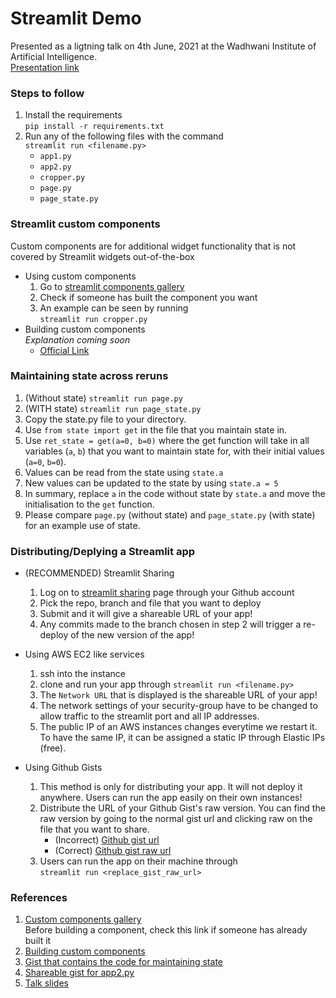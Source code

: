 # Streamlit Demo

Presented as a ligtning talk on 4th June, 2021 at the Wadhwani Institute of Artificial Intelligence.  
[Presentation link](https://docs.google.com/presentation/d/1evaObTTzYkH_zva2SCWoapq6LuLb2WP6pgcJ68wMDqI/edit?usp=sharing)

### Steps to follow 
1. Install the requirements  
`pip install -r requirements.txt`
1. Run any of the following files with the command  
`streamlit run <filename.py>`
   - `app1.py` 
   - `app2.py` 
   - `cropper.py` 
   - `page.py` 
   - `page_state.py` 

### Streamlit custom components
Custom components are for additional widget functionality that is not covered by Streamlit widgets out-of-the-box
- Using custom components
    1. Go to [streamlit components gallery](https://streamlit.io/gallery?type=components&category=featured)
    2. Check if someone has built the component you want
    3. An example can be seen by running  
	`streamlit run cropper.py`
- Building custom components  
	_Explanation coming soon_
    - [Official Link](https://docs.streamlit.io/en/stable/streamlit_components.html)


### Maintaining state across reruns
1. (Without state) `streamlit run page.py`
2. (WITH state) `streamlit run page_state.py`
3. Copy the state.py file to your directory.
4. Use `from state import get` in the file that you maintain state in.
5. Use `ret_state = get(a=0, b=0)` where the get function will take in all variables (`a`, `b`) that you want to maintain state for, with their initial values (`a=0`, `b=0`).
6. Values can be read from the state using `state.a`
7. New values can be updated to the state by using `state.a = 5`
8. In summary, replace `a` in the code without state by `state.a` and move the initialisation to the `get` function.
9. Please compare `page.py` (without state) and `page_state.py` (with state) for an example use of state.

### Distributing/Deplying a Streamlit app  
- (RECOMMENDED) Streamlit Sharing
    1. Log on to [streamlit sharing](https://streamlit.io/sharing) page through your Github account
    2. Pick the repo, branch and file that you want to deploy
    3. Submit and it will give a shareable URL of your app! 
    4. Any commits made to the branch chosen in step 2 will trigger a re-deploy of the new version of the app!
   
- Using AWS EC2 like services  
    1. ssh into the instance
    2. clone and run your app through `streamlit run <filename.py>`
    3. The `Network URL` that is displayed is the shareable URL of your app!
    4. The network settings of your security-group have to be changed to allow traffic to the streamlit port and all IP addresses.
    5. The public IP of an AWS instances changes everytime we restart it. To have the same IP, it can be assigned a static IP through Elastic IPs (free).

- Using Github Gists
    1. This method is only for distributing your app. It will not deploy it anywhere. Users can run the app easily on their own instances!
    2. Distribute the URL of your Github Gist's raw version. You can find the raw version by going to the normal gist url and clicking raw on the file that you want to share. 
       - (Incorrect) [Github gist url](https://gist.github.com/apugoneappu/42707b59c5a50f0f7a3fff0176f80431)
       - (Correct) [Github gist raw url](https://gist.githubusercontent.com/apugoneappu/42707b59c5a50f0f7a3fff0176f80431/raw/b0395e7f85f8631d126e79a7ace88f477ae68b6c/streamlit_demo.py)
    3. Users can run the app on their machine through  
	`streamlit run <replace_gist_raw_url>` 

### References   
1. [Custom components gallery](https://streamlit.io/gallery?type=components&category=featured)  
Before building a component, check this link if someone has already built it
2. [Building custom components](https://docs.streamlit.io/en/stable/streamlit_components.html)
3. [Gist that contains the code for maintaining state](https://gist.github.com/tvst/036da038ab3e999a64497f42de966a92)
4. [Shareable gist for app2.py](https://gist.githubusercontent.com/apugoneappu/42707b59c5a50f0f7a3fff0176f80431/raw/b0395e7f85f8631d126e79a7ace88f477ae68b6c/streamlit_demo.py)
5. [Talk slides](https://docs.google.com/presentation/d/1evaObTTzYkH_zva2SCWoapq6LuLb2WP6pgcJ68wMDqI/edit)
